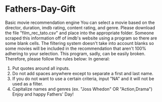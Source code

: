 # Fathers-Day-Gift
Basic movie recommendation engine
You can select a movie based on the director, duration, imdb rating, content rating, and genre. 
Please download the file "film_rec_tato.csv" and place into the appropriate folder. Someone scraped this information off of imdb's website using a program so there are some blank cells. The filtering system doesn't take into account blanks so some movies will be included in the recommendation that aren't 100% adhering to your selection.
This program, sadly, can be easily broken. Therefore, please follow the rules below:
In general:
1. Put quotes around all inputs.
2. Do not add spaces anywhere except to separate a first and last name.
3. If you do not want to use a certain criteria, input "NA" and it will not be used as a filter. 
4. Capitalize names and genres (ex. "Joss Whedon" OR "Action,Drama")
Enjoy and happy Fathers' Day!
